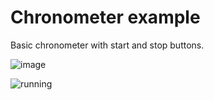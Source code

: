# Chronometer example

Basic chronometer with start and stop buttons.


![image](https://user-images.githubusercontent.com/18225849/171138299-d32d170a-feab-43fe-8169-17b51f35297a.png)

![running](https://user-images.githubusercontent.com/18225849/171138494-2c8ecc69-c5c8-4a1e-bdf5-1a25f6645833.png)
